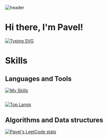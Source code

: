 ![header](https://capsule-render.vercel.app/api?type=waving&color=gradient&height=256&section=header&text=Hello%20World!&fontSize=75&animation=fadeIn&fontAlignY=38&desc=Welcome%20to%20my%20GitHub%20profile!&descAlignY=51&descAlign=62)

# Hi there, I'm Pavel!

[![Typing SVG](https://readme-typing-svg.herokuapp.com?color=%2336BCF7&lines=Computer+science+student)](https://git.io/typing-svg)

# Skills
## Languages and Tools
[![My Skills](https://skillicons.dev/icons?i=html,css,tailwind,js,ts,cs,cpp,python,vite,react,nextjs,nestjs,mongo)](https://skillicons.dev)
##
[![Top Langs](https://github-readme-stats.vercel.app/api/top-langs/?username=Pavel-Tyan&theme=dark&layout=donut-vertical)](https://github.com/anuraghazra/github-readme-stats)
## Algorithms and Data structures
[![Pavel's LeetCode stats](https://leetcode-stats-six.vercel.app/api?username=paveltyan032&theme=dark)](https://github.com/paveltyan032/leetcode-stats)

